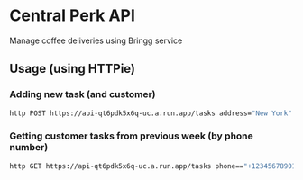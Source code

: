 # Central Perk API

Manage coffee deliveries using Bringg service

## Usage (using HTTPie)

### Adding new task (and customer)

```bash
http POST https://api-qt6pdk5x6q-uc.a.run.app/tasks address="New York" name="John" phone="123-4567-8901"
```

### Getting customer tasks from previous week (by phone number)

```bash
http GET https://api-qt6pdk5x6q-uc.a.run.app/tasks phone=="+12345678901"
```
